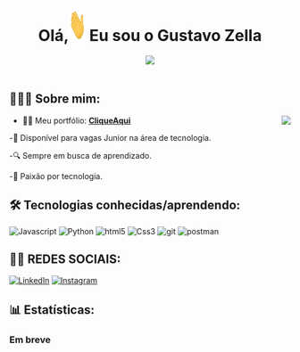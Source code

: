 <h1 align="center">Olá,<img src="https://raw.githubusercontent.com/ABSphreak/ABSphreak/master/gifs/Hi.gif" width="30px" height="60px"> Eu sou o Gustavo Zella</h1>

<!--
**soumyajit4419/soumyajit4419** is a ✨ _special_ ✨ repository because its `README.md` (this file) appears on your GitHub profile.
Here are some ideas to get you started: -->

<div align="center">
  <img src ="./banner.png" />
  
</div>

 <br/>

## 👨🏻‍💻 Sobre mim:

<img  src="thoughtworks-gif_dribbble.gif](https://www.google.com/url?sa=i&url=https%3A%2F%2Fwww.goconqr.com%2Fapunte%2F8836971%2Fapuntes-virtuales-informatica&psig=AOvVaw1aXbZ3asQrEiyVtlXZ0Z5U&ust=1754090770837000&source=images&cd=vfe&opi=89978449&ved=0CBQQjRxqFwoTCMDJhrCm6I4DFQAAAAAdAAAAABAL)" height="290px" align="right" />

- 🙋‍♂️ Meu portfólio: **[CliqueAqui](GUZ3.github.io/)**

-👾 Disponível para vagas Junior na área de tecnologia.

-🔍 Sempre em busca de aprendizado.

-🤩 Paixão por tecnologia.

## 🛠️ Tecnologias conhecidas/aprendendo:

<p>

<img alt="Javascript" src="https://img.shields.io/badge/JavaScript-323330?style=for-the-badge&logo=javascript&logoColor=F7DF1E"  height="25px"/>
<img alt="Python" src="https://img.shields.io/badge/Python-14354C?style=for-the-badge&logo=python&logoColor=white" height="25px"/>
<img alt="html5" src="https://img.shields.io/badge/HTML5-E34F26?style=for-the-badge&logo=html5&logoColor=white" height="25px"/>
<img alt="Css3" src="https://img.shields.io/badge/CSS3-1572B6?style=for-the-badge&logo=css3&logoColor=white" height="25px"/>
<img alt="git" src="https://img.shields.io/badge/-Git-F05032?style=flat-square&logo=git&logoColor=white" height="25px"/>
<img alt="postman" src="https://img.shields.io/badge/-Postman-00C7B7?style=flat-square&logo=postman&logoColor=white" height="25px"/>

</p>

## 😶‍🌫️ REDES SOCIAIS:

<a href="https://www.linkedin.com/in/gustavo-zella-6a4aaa2b0/" target="_blank"><img alt="LinkedIn" src="https://img.shields.io/badge/linkedin-%230077B5.svg?&style=for-the-badge&logo=linkedin&logoColor=white"  height="30px"/></a>  <a href="[https://www.instagram.com/soumyajit4419" target="_blank](https://www.instagram.com/gustavozella21?igsh=MXV0cjU4dzh0eXV2dA==)"><img alt="Instagram" src="https://img.shields.io/badge/Instagram-E4405F?style=for-the-badge&logo=instagram&logoColor=white"  height="30px"/></a>
</p>

## 📊 Estatísticas:

<div align="left">
  <h3>Em breve</h3> 
</div>
